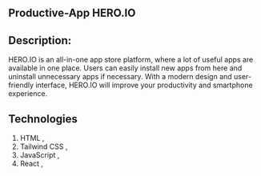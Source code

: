 ## Productive-App HERO.IO

## Description: 
HERO.IO is an all-in-one app store platform, where a lot of useful apps are available in one place. Users can easily install new apps from here and uninstall unnecessary apps if necessary. With a modern design and user-friendly interface, HERO.IO will improve your productivity and smartphone experience.

## Technologies
1. HTML ,
2. Tailwind CSS ,
3. JavaScript ,
4. React ,

